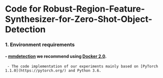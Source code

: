 # Code for Robust-Region-Feature-Synthesizer-for-Zero-Shot-Object-Detection
### 1. Environment requirements
#### - [mmdetection](http://github.com/open-mmlab/mmdetection) we recommend using [Docker 2.0](Docker.md). 
     - The code implementation of our experiments mainly based on [PyTorch 1.1.0](https://pytorch.org/) and Python 3.6.
     
### 
